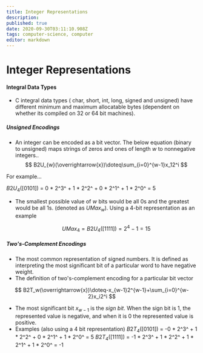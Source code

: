 ```yaml
---
title: Integer Representations
description: 
published: true
date: 2020-09-30T03:11:10.908Z
tags: computer-science, computer
editor: markdown
---
```


# Integer Representations

#### Integral Data Types
* C integral data types ( char, short, int, long, signed and unsigned) have different minimum and maximum allocatable bytes (dependent on whether its compiled on 32 or 64 bit machines). 

##### Unsigned Encodings

* An integer can be encoded as a bit vector. The below equation (binary to unsigned) maps strings of zeros and ones of length *w* to nonnegative integers..
  $$ B2U_{w}(\overrightarrow{x})\doteq\sum_{i=0}^{w-1}x_12^i $$

For example...

  $B2U_{4}([0101])$ = 0 * 2^3^ + 1 * 2^2^ + 0 * 2^1^ + 1 * 2^0^ =  5
  
* The smallest possible value of *w* bits would be all 0s and the greatest would be all 1s. (denoted as $UMax_w$). Using a 4-bit representation as an example

  $$ UMax_4=B2U_{4}([1111])=2^4-1=15 $$
  
##### Two's-Complement Encodings
* The most common representation of signed numbers. It is defined as interpreting the most significant bit of a particular word to have negative weight. 
* The definition of two's-complement encoding for a particular bit vector 

$$ B2T_w(\overrightarrow{x})\doteq-x_{w-1}2^{w-1}+\sum_{i=0}^{w-2}x_i2^i $$

* The most significant bit $x_{w-1}$ is the *sign bit*. When the sign bit is 1, the represented value is negative, and when it is 0 the represented value is positive. 
* Examples (also using a 4 bit representation)
$B2T_{4}([0101])$ = -0 * 2^3^ + 1 * 2^2^ + 0 * 2^1^ + 1 * 2^0^ =  5
$B2T_{4}([1111])$ = -1 * 2^3^ + 1 * 2^2^ + 1 * 2^1^ + 1 * 2^0^ =  -1